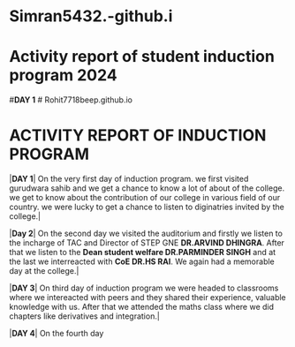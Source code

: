 # Simran5432.-github.i
# Activity report of student induction program 2024

#**DAY 1** # Rohit7718beep.github.io
# ACTIVITY REPORT OF INDUCTION PROGRAM

|**DAY 1**| On the very first day of induction program. we first visited gurudwara sahib and we get a chance to know a lot of about of the college. we get to know about the contribution of our college in various field of our country. we were lucky to get a chance to listen to diginatries invited by the college.|

|**Day 2**| On the second day we visited the auditorium and firstly we listen to the incharge of TAC and Director of STEP GNE **DR.ARVIND DHINGRA**. After that we listen to the **Dean student welfare DR.PARMINDER SINGH** and at the last we interreacted with **CoE DR.HS RAI**. We again had a memorable day at the college.|

|**DAY 3**| On third day of induction program we were headed to classrooms where we intereacted with peers and they shared their experience, valuable knowledge with us. After that we attended the maths class where we did chapters like derivatives and integration.|

|**DAY 4**| On the fourth day

